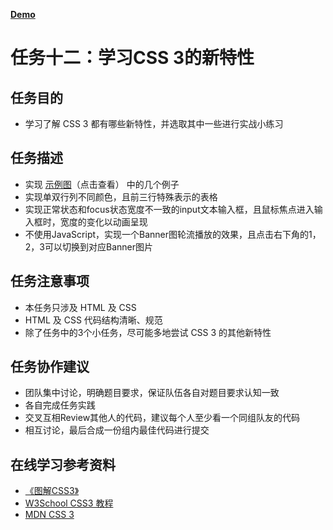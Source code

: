 [**Demo**](http://hellozts4120.github.io/IFE-2016/task1/Project12/index.html)

# 任务十二：学习CSS 3的新特性

## 任务目的

 - 学习了解 CSS 3 都有哪些新特性，并选取其中一些进行实战小练习
 
## 任务描述

 - 实现 [示例图](http://7xrp04.com1.z0.glb.clouddn.com/task_1_12_1.jpg)（点击查看） 中的几个例子
 - 实现单双行列不同颜色，且前三行特殊表示的表格
 - 实现正常状态和focus状态宽度不一致的input文本输入框，且鼠标焦点进入输入框时，宽度的变化以动画呈现
 - 不使用JavaScript，实现一个Banner图轮流播放的效果，且点击右下角的1，2，3可以切换到对应Banner图片

## 任务注意事项

 - 本任务只涉及 HTML 及 CSS
 - HTML 及 CSS 代码结构清晰、规范
 - 除了任务中的3个小任务，尽可能多地尝试 CSS 3 的其他新特性

## 任务协作建议

 - 团队集中讨论，明确题目要求，保证队伍各自对题目要求认知一致
 - 各自完成任务实践
 - 交叉互相Review其他人的代码，建议每个人至少看一个同组队友的代码
 - 相互讨论，最后合成一份组内最佳代码进行提交

## 在线学习参考资料

 - [《图解CSS3》](https://book.douban.com/subject/25920727/)
 - [W3School CSS3 教程](http://www.w3school.com.cn/css3/index.asp)
 - [MDN CSS 3](https://developer.mozilla.org/zh-CN/docs/Web/CSS/CSS3)